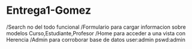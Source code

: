 # Entrega1-Gomez


/Search no del todo funcional
/Formulario para cargar informacion sobre modelos Curso,Estudiante,Profesor
/Home para acceder a una vista con Herencia
/Admin para corroborar base de datos user:admin pswd:admin
